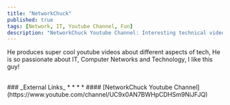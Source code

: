 ```yaml
---
title: "NetworkChuck"
published: true
tags: [Network, IT, Youtube Channel, Fun]
description: "NetworkChuck Youtube Channel: Interesting technical videos."
---
```


He produces super cool youtube videos about different aspects of tech, He is so passionate about IT, Computer Networks and Technology, I like this guy!


<br>
### _External Links_
* * *
* #### [NetworkChuck Youtube Channel](https://www.youtube.com/channel/UC9x0AN7BWHpCDHSm9NiJFJQ)
